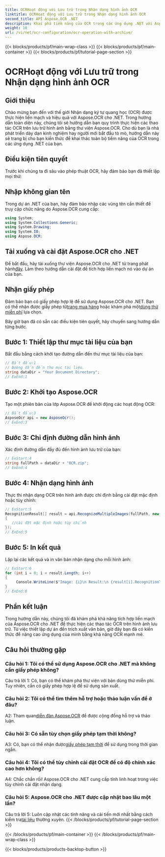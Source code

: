 ```yaml
---
title: OCRHoạt động với Lưu trữ trong Nhận dạng hình ảnh OCR
linktitle: OCRHoạt động với Lưu trữ trong Nhận dạng hình ảnh OCR
second_title: API Aspose.OCR .NET
description: Khai phá tiềm năng của OCR trong các ứng dụng .NET với Aspose.OCR. Tìm hiểu cách trích xuất văn bản từ hình ảnh lưu trữ theo từng bước.
weight: 10
url: /vi/net/ocr-configuration/ocr-operation-with-archive/
---
```


{{< blocks/products/pf/main-wrap-class >}}
{{< blocks/products/pf/main-container >}}
{{< blocks/products/pf/tutorial-page-section >}}

# OCRHoạt động với Lưu trữ trong Nhận dạng hình ảnh OCR

## Giới thiệu

Chào mừng bạn đến với thế giới Nhận dạng ký tự quang học (OCR) được thực hiện liền mạch và hiệu quả với Aspose.OCR cho .NET. Trong hướng dẫn toàn diện này, chúng tôi sẽ hướng dẫn bạn quy trình thực hiện các thao tác OCR trên lưu trữ hình ảnh bằng thư viện Aspose.OCR. Cho dù bạn là nhà phát triển dày dạn kinh nghiệm hay người mới bắt đầu tò mò, hướng dẫn này sẽ trang bị cho bạn kiến thức để khai thác toàn bộ tiềm năng của OCR trong các ứng dụng .NET của bạn.

## Điều kiện tiên quyết

Trước khi chúng ta đi sâu vào phép thuật OCR, hãy đảm bảo bạn đã thiết lập mọi thứ:

## Nhập không gian tên

Trong dự án .NET của bạn, hãy đảm bảo nhập các vùng tên cần thiết để truy cập chức năng do Aspose.OCR cung cấp:

```csharp
using System;
using System.Collections.Generic;
using System.Drawing;
using System.IO;
using Aspose.OCR;
```

## Tải xuống và cài đặt Aspose.OCR cho .NET

 Để bắt đầu, hãy tải xuống thư viện Aspose.OCR cho .NET từ trang phát hành[đây](https://releases.aspose.com/ocr/net/). Làm theo hướng dẫn cài đặt để tích hợp liền mạch nó vào dự án của bạn.

## Nhận giấy phép

 Đảm bảo bạn có giấy phép hợp lệ để sử dụng Aspose.OCR cho .NET. Bạn có thể nhận được giấy phép từ[trang mua hàng](https://purchase.aspose.com/buy) hoặc khám phá một[dùng thử miễn phí](https://releases.aspose.com/) lựa chọn.

Bây giờ bạn đã có sẵn các điều kiện tiên quyết, hãy chuyển sang hướng dẫn từng bước.

## Bước 1: Thiết lập thư mục tài liệu của bạn

Bắt đầu bằng cách khởi tạo đường dẫn đến thư mục tài liệu của bạn:

```csharp
// Bắt đầu:1
// Đường dẫn đến thư mục tài liệu.
string dataDir = "Your Document Directory";
// ExEnd:1
```

## Bước 2: Khởi tạo Aspose.OCR

Tạo một phiên bản của lớp Aspose.OCR để khởi động các hoạt động OCR:

```csharp
// Bắt đầu:3
AsposeOcr api = new AsposeOcr();
// ExEnd:3
```

## Bước 3: Chỉ định đường dẫn hình ảnh

Xác định đường dẫn đầy đủ đến hình ảnh lưu trữ của bạn:

```csharp
// ExStart:4
string fullPath = dataDir + "OCR.zip";
// ExEnd:4
```

## Bước 4: Nhận dạng hình ảnh

Thực thi nhận dạng OCR trên hình ảnh được chỉ định bằng cài đặt mặc định hoặc tùy chỉnh:

```csharp
// ExStart:5
RecognitionResult[] result = api.RecognizeMultipleImages(fullPath, new RecognitionSettings
{
   //cài đặt mặc định hoặc tùy chỉnh
});
// ExEnd:5
```

## Bước 5: In kết quả

Lặp lại các kết quả và in văn bản nhận dạng cho mỗi hình ảnh:

```csharp
// ExStart:6
for (int i = 0; i < result.Length; i++)
{
	 Console.WriteLine($"Image: {i}\n Result:\n {result[i].RecognitionText}");
}
// ExEnd:6
```

## Phần kết luận

Trong hướng dẫn này, chúng tôi đã khám phá khả năng tích hợp liền mạch của Aspose.OCR cho .NET để thực hiện các thao tác OCR trên hình ảnh lưu trữ. Từ việc thiết lập dự án đến trích xuất văn bản, giờ đây bạn đã có kiến thức để nâng cao ứng dụng của mình bằng khả năng OCR mạnh mẽ.

## Câu hỏi thường gặp

### Câu hỏi 1: Tôi có thể sử dụng Aspose.OCR cho .NET mà không cần giấy phép không?

Câu trả lời 1: Có, bạn có thể khám phá thư viện với bản dùng thử miễn phí. Tuy nhiên, cần có giấy phép hợp lệ để sử dụng sản xuất.

### Câu hỏi 2: Tôi có thể tìm thêm hỗ trợ hoặc thảo luận vấn đề ở đâu?

 A2: Tham quan[diễn đàn Aspose.OCR](https://forum.aspose.com/c/ocr/16) để được cộng đồng hỗ trợ và thảo luận.

### Câu hỏi 3: Có sẵn tùy chọn giấy phép tạm thời không?

 A3: Có, bạn có thể nhận được[giấy phép tạm thời](https://purchase.aspose.com/temporary-license/) để sử dụng trong thời gian ngắn.

### Câu hỏi 4: Tôi có thể tùy chỉnh cài đặt OCR để có độ chính xác cao hơn không?

A4: Chắc chắn rồi! Aspose.OCR cho .NET cung cấp tính linh hoạt trong việc tùy chỉnh cài đặt nhận dạng.

### Câu hỏi 5: Aspose.OCR cho .NET được cập nhật bao lâu một lần?

 Câu trả lời 5: Luôn cập nhật các tính năng và cải tiến mới nhất bằng cách kiểm tra[tài liệu](https://reference.aspose.com/ocr/net/) thường xuyên.
{{< /blocks/products/pf/tutorial-page-section >}}

{{< /blocks/products/pf/main-container >}}
{{< /blocks/products/pf/main-wrap-class >}}

{{< blocks/products/products-backtop-button >}}
